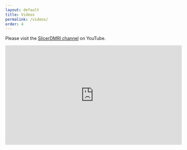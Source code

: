 ```yaml
---
layout: default
title: Videos
permalink: /videos/
order: 4
---
```


Please visit the [SlicerDMRI channel](https://www.youtube.com/channel/UCS5gnYxd5WQznei6M-XBOtw) on YouTube.

<iframe width="560" height="315" src="https://www.youtube.com/embed/videoseries?list=PLww-JBrXO0855MfFbuvEMNQcKmbN-2Blm?rel=0" frameborder="0" allowfullscreen="1" showinfo="1" rel="0"></iframe>
